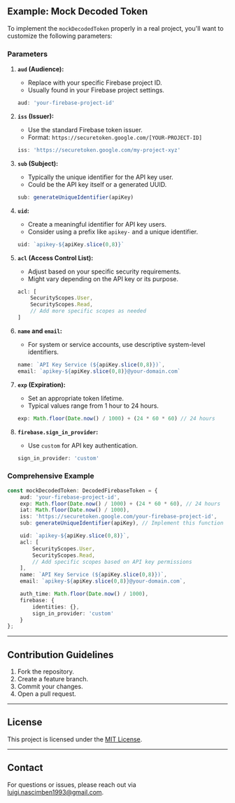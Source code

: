 ## Example: Mock Decoded Token
To implement the `mockDecodedToken` properly in a real project, you'll want to customize the following parameters:

### Parameters

1. **`aud` (Audience):**
   - Replace with your specific Firebase project ID.
   - Usually found in your Firebase project settings.
   ```typescript
   aud: 'your-firebase-project-id'
   ```

2. **`iss` (Issuer):**
   - Use the standard Firebase token issuer.
   - Format: `https://securetoken.google.com/[YOUR-PROJECT-ID]`
   ```typescript
   iss: 'https://securetoken.google.com/my-project-xyz'
   ```

3. **`sub` (Subject):**
   - Typically the unique identifier for the API key user.
   - Could be the API key itself or a generated UUID.
   ```typescript
   sub: generateUniqueIdentifier(apiKey)
   ```

4. **`uid`:**
   - Create a meaningful identifier for API key users.
   - Consider using a prefix like `apikey-` and a unique identifier.
   ```typescript
   uid: `apikey-${apiKey.slice(0,8)}`
   ```

5. **`acl` (Access Control List):**
   - Adjust based on your specific security requirements.
   - Might vary depending on the API key or its purpose.
   ```typescript
   acl: [
       SecurityScopes.User, 
       SecurityScopes.Read, 
       // Add more specific scopes as needed
   ]
   ```

6. **`name` and `email`:**
   - For system or service accounts, use descriptive system-level identifiers.
   ```typescript
   name: `API Key Service (${apiKey.slice(0,8)})`,
   email: `apikey-${apiKey.slice(0,8)}@your-domain.com`
   ```

7. **`exp` (Expiration):**
   - Set an appropriate token lifetime.
   - Typical values range from 1 hour to 24 hours.
   ```typescript
   exp: Math.floor(Date.now() / 1000) + (24 * 60 * 60) // 24 hours
   ```

8. **`firebase.sign_in_provider`:**
   - Use `custom` for API key authentication.
   ```typescript
   sign_in_provider: 'custom'
   ```




### Comprehensive Example
```typescript
const mockDecodedToken: DecodedFirebaseToken = {
    aud: 'your-firebase-project-id',
    exp: Math.floor(Date.now() / 1000) + (24 * 60 * 60), // 24 hours
    iat: Math.floor(Date.now() / 1000),
    iss: 'https://securetoken.google.com/your-firebase-project-id',
    sub: generateUniqueIdentifier(apiKey), // Implement this function

    uid: `apikey-${apiKey.slice(0,8)}`,
    acl: [
        SecurityScopes.User, 
        SecurityScopes.Read,
        // Add specific scopes based on API key permissions
    ],
    name: `API Key Service (${apiKey.slice(0,8)})`,
    email: `apikey-${apiKey.slice(0,8)}@your-domain.com`,

    auth_time: Math.floor(Date.now() / 1000),
    firebase: {
        identities: {},
        sign_in_provider: 'custom'
    }
};
```

---

## Contribution Guidelines
1. Fork the repository.
2. Create a feature branch.
3. Commit your changes.
4. Open a pull request.

---

## License
This project is licensed under the [MIT License](LICENSE).

---

## Contact
For questions or issues, please reach out via [luigi.nascimben1993@gmail.com](mailto:luigi.nascimben1993@gmail.com).